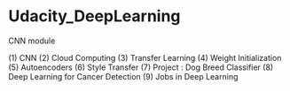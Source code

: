 # Udacity_DeepLearning

CNN module

(1) CNN
(2) Cloud Computing
(3) Transfer Learning
(4) Weight Initialization
(5) Autoencoders
(6) Style Transfer
(7) Project : Dog Breed Classifier
(8) Deep Learning for Cancer Detection
(9) Jobs in Deep Learning

